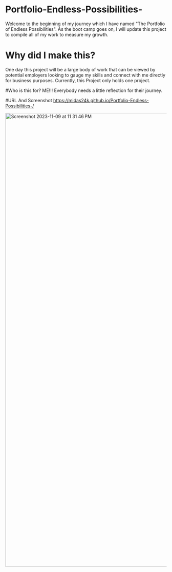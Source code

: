 # Portfolio-Endless-Possibilities-
Welcome to the beginning of my journey which I have named "The Portfolio of Endless Possibilities". As the boot camp goes on, I will update this project to compile all of my work to measure my growth.

# Why did I make this?
One day this project will be a large body of work that can be viewed by potential employers looking to gauge my skills and connect with me directly for business purposes. Currently, this Project only holds one project.

#Who is this for?
ME!!! Everybody needs a little reflection for their journey. 

#URL And Screenshot
https://midas24k.github.io/Portfolio-Endless-Possibilities-/


<img width="1414" alt="Screenshot 2023-11-09 at 11 31 46 PM" src="https://github.com/Midas24k/Portfolio-Endless-Possibilities-/assets/137853877/321011a3-5418-4b13-a9bd-9435ae6551e4">
